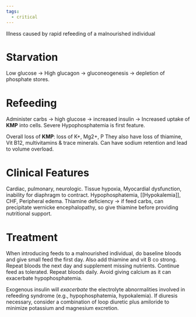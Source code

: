 ```yaml
---
tags:
  - critical
---
```

Illness caused by rapid refeeding of a malnourished individual
# Starvation
Low glucose -> High glucagon -> gluconeogenesis -> depletion of phosphate stores. 
# Refeeding
Administer carbs -> high glucose -> increased insulin -> Increased uptake of **KMP** into cells. Severe Hypophosphatemia is first feature. 

Overall loss of **KMP**: loss of K+, Mg2+, P 
They also have loss of thiamine, Vit B12, multivitamins & trace minerals. 
Can have sodium retention and lead to volume overload. 
# Clinical Features 
Cardiac, pulmonary, neurologic.
Tissue hypoxia, Myocardial dysfunction, inability for diaphragm to contract.
Hypophosphatemia, [[Hypokalemia]], CHF, Peripheral edema.
Thiamine deficiency -> if feed carbs, can precipitate wernicke encephalopathy, so give thiamine before providing nutritional support.

# Treatment
When introducing feeds to a malnourished individual, do baseline bloods and give small feed the first day. Also add thiamine and vit B co strong. Repeat bloods the next day and supplement missing nutrients. Continue feed as tolerated. Repeat bloods daily. Avoid giving calcium as it can exacerbate hypophosphatemia. 

Exogenous insulin will _exacerbate_ the electrolyte abnormalities involved in refeeding syndrome (e.g., hypophosphatemia, hypokalemia).
If diuresis necessary, consider a combination of loop diuretic plus amiloride to minimize potassium and magnesium excretion.  